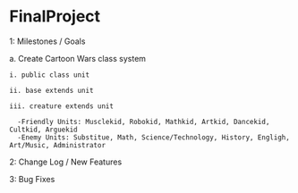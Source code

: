 FinalProject
================

1: Milestones / Goals
  
  a. Create Cartoon Wars class system
    
    i. public class unit
    
    ii. base extends unit
    
    iii. creature extends unit
    
      -Friendly Units: Musclekid, Robokid, Mathkid, Artkid, Dancekid, Cultkid, Arguekid
      -Enemy Units: Substitue, Math, Science/Technology, History, Engligh, Art/Music, Administrator
      


2: Change Log / New Features

3: Bug Fixes

